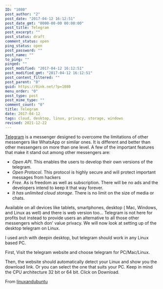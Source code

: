 ```yaml
---
ID: "1080"
post_author: "2"
post_date: "2017-04-12 16:12:51"
post_date_gmt: "0000-00-00 00:00:00"
post_title: Telegram
post_excerpt: ""
post_status: draft
comment_status: open
ping_status: open
post_password: ""
post_name: ""
to_ping: ""
pinged: ""
post_modified: "2017-04-12 16:12:51"
post_modified_gmt: "2017-04-12 16:12:51"
post_content_filtered: ""
post_parent: "0"
guid: https://0ink.net/?p=1080
menu_order: "0"
post_type: post
post_mime_type: ""
comment_count: "0"
title: Telegram
date: 2017-04-12
tags: cloud, desktop, linux, privacy, storage, windows
revised: 2021-12-22
---
```



[Telegram](https://telegram.org/) is a messenger designed to overcome
the limitations of other messengers like WhatsApp or similar ones. It
is different and better than other messengers on more than one level.
A few of the important features that make it stand out among other
messengers are:

* *Open API*. This enables the users to develop their own versions of
  the telegram.
* *Open Protocol*. This protocol is highly secure and will protect
  important messages from hackers
* *Free*. As is freedom as well as subscription. There will be no ads
  and the developers intend to keep it that way forever.
* *It has unlimited cloud storage*. There is no limit on the size of
  media or chats.

Available on all devices like tablets, smartphones, desktop ( Mac,
Windows, and Linux as well) and there is web version too...
Telegram is not here for profits but instead to provide users an
alternative to all those other messengers which don' value privacy. We
will now look at setting up of the desktop telegram on Linux. 

I used arch with deepin desktop, but telegram should work in any Linux
based PC.

First, Visit the telegram website and choose telegram for PC/Mac/Linux.

Then, the website should automatically detect your Linux and show you
the download link. Or you can select the one that suits your PC. Keep
in mind the CPU architecture 32 bit or 64 bit. Click on Download.

From [linuxandubuntu](http://www.linuxandubuntu.com/home/telegram-messenger-on-linux-telegram-linux)

